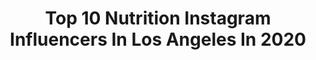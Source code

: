 ---
title: Top 10 Nutrition Instagram Influencers In Los Angeles In 2020
description: >-
  Find top nutrition Instagram influencers in Los Angeles in 2020. Most popular hashtags: #nutrition #love #workout #losangeles.
platform: Instagram
hits: 59
text_top: Discover the most popular Instagram influencers on inBeat.
text_bottom: Our database has 59 Instagram influencers like this in Los Angeles, United States for you to contact.
profiles:
  - username: "mo_horvat"
    fullname: >-
      𝕄𝕠𝕟𝕚𝕜𝕒 𝕄𝕠 ℍ𝕠𝕣𝕧𝕒𝕥 👑
    bio: >-
      𝓓𝓮𝓷𝓽𝓲𝓼𝓽 🦷 𝕝𝕚𝕗𝕖𝕤𝕥𝕪𝕝𝕖 | 𝕥𝕣𝕒𝕧𝕖𝕝✈️ | 𝕗𝕒𝕤𝕙𝕚𝕠𝕟👗 ℭ𝔯𝔬🇭🇷| Ger 🇩🇪📍𝔇𝔲𝔟𝔞𝔦🇦🇪✖️USA🇺🇸 👉 @zadruga 4 🎥
    location: "United States"
    followers: 20580
    engagement: 328
    commentsToLikes: 0.044961
    id: ck5zm9h8mm5f60i143zu4mrep
    verified: false
    hashtags: "#instagood, #bestoftheday, #blogger, #photooftheday"
  - username: "brookprettyass"
    fullname: >-
      Brook by the book.
    bio: >-
      #BLM I’m glad your here 🙃 Owner: @brookscarecollection Jesus strength Elixir/All products￼^^ Bartender/Mixologist 🍾🍸🥃🍹 ￼￼￼serious inquires📥📧🔌
    location: "United States"
    followers: 7896
    engagement: 364
    commentsToLikes: 0.056948
    id: ck55mv25x4vsh0i11qyowlxob
    verified: false
    hashtags: "#promo, #luxurygirl, #pretty, #love"
  - username: "danielricefitness"
    fullname: >-
      Daniel Rice
    bio: >-
      🌙Global Fitness Trainer Los Angeles | Nutrition | Wellness Spiritual 🔮| ♓️ Authentic
    location: "United States"
    followers: 31218
    engagement: 502
    commentsToLikes: 0.032661
    id: ck6ui6a8kdbf60j71uhh81sjo
    verified: false
    hashtags: "#nogymlikehome, #beyourbestgift, #covid19, #reigntogether"
  - username: "daisy_robinton"
    fullname: >-
      Daisy Robinton, PhD
    bio: >-
      I delight in the unseen + unexpected wonders of the world ✨🌍 Molecular Biologist 🧬 Writer ✍🏼 Advocate ✊🏼 Science Communicator 👩🏼‍🔬 Watch my TEDx👇🏼
    location: "United States"
    followers: 11278
    engagement: 793
    commentsToLikes: 0.038325
    id: ck8t2z2ks198p0j78jg2rxjgw
    verified: false
    hashtags: "#foodforthought, #womenempowerment, #wearamask, #breathe"
  - username: "dcolturi"
    fullname: >-
      David Colturi
    bio: >-
      🇺🇸 Cliff Diver 📍 Los Angeles @bowmar_nutrition 💪🏽💊 ‘DAVID’ @usacliffdiving @area47 @twelfxwatch @orosapparel @deusairdiving @redbullcliffdiving
    location: "United States"
    followers: 15430
    engagement: 381
    commentsToLikes: 0.051491
    id: ck5chqkeqr9v10i11jzjbrdkj
    verified: false
    hashtags: "#cliffjumping, #usadiving, #area47, #dive"
  - username: "neenwilliams"
    fullname: >-
      Neen Williams
    bio: >-
      @deathwishskateboards @shakejunt @ccs @onnit @thundertrucks @stancesocks @fpfootwear @urbnwaterco @tenthousand.cc @dogpound @satoriwheels MY LINKS⬇️
    location: "United States"
    followers: 462960
    engagement: 174
    commentsToLikes: 0.021957
    id: ck0tyv0y7o69t0i1964wndj42
    verified: true
    hashtags: "#betterthanyesterday, #skateboardingisfun, #skateboarding, #onnit"
  - username: "x_thunguyen"
    fullname: >-
      Thu Nguyen
    bio: >-
      B.S Dietetics M.S. Kinesiology, sports performance/ortho rehab FRCms| certified personal trainer 🇻🇳| los angeles📍 fitness & nutrition page @_thufit
    location: "United States"
    followers: 19541
    engagement: 471
    commentsToLikes: 0.034154
    id: ck5bu9ps3he9p0i11xfk2mybj
    verified: false
    hashtags: "#aclinjury, #aclrecovery, #singleleglanding, #kneestability"
  - username: "nelita_v"
    fullname: >-
      Martial Artists | Actress
    bio: >-
      🇵🇭🇺🇸 LA to Dubai Actress, Martial Artist #senseibae Bookings or Q&A 📩contact@nelitav.com 🎥 @ntatalent ‼️ 2 Week Fall Fitness Challenge Wed 11th Nov ⬇️
    location: "United States"
    followers: 56217
    engagement: 408
    commentsToLikes: 0.036520
    id: ck55njxxe6d6e0i11n08b4xm4
    verified: false
    hashtags: "#mma, #nelitav, #mmashouts, #filipino"
  - username: "kim_strother"
    fullname: >-
      Kim Strother
    bio: >-
      Celebrity Trainer & Yoga Instructor. Healing through holistic nutrition & mindfulness. Let’s create your own integrative health plan. 📍Los Angeles CA
    location: "United States"
    followers: 18453
    engagement: 268
    commentsToLikes: 0.086910
    id: ck0vy0qgv1nzc0i191977v1hz
    verified: false
    hashtags: "#30daytransformation, #nutrition, #explore, #healthylifestyle"
  - username: "siennaskelly"
    fullname: >-
      Sienna
    bio: >-
      Los Angeles born & raised TikTok: @siennaskelly discount codes⬇️
    location: "United States"
    followers: 26482
    engagement: 117
    commentsToLikes: 0.076277
    id: ck0udq3b6jniz0i19ov35liew
    verified: false
    hashtags: "#dance, #ad, #discountcode, #dancechallenge"
---